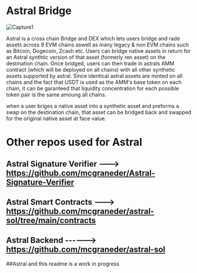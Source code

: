 # Astral Bridge

![Capture1](https://user-images.githubusercontent.com/40043037/223294939-bd7d5913-a859-483f-a6b7-4beda97fc7ce.PNG)

Astral is a cross chain Bridge and DEX which lets users bridge and rade assets across 9 EVM chains aswell as many legacy & non EVM chains such as Bitcoin, Dogecoin, Zcash etc. Users can bridge native assets in return for an Astral synthtic version of that asset (formerly ren asset) on the destination chain. Once bridged, users can then trade in astrals AMM contract (which will be deployed on all chains) with all other synthetic assets supported by astral. Since identical astral assets are minted on all chains and the fact that USDT is used as the AMM's base token on each chain, it can be garanteed that liquidity concentration for each possible token pair is the same amoung all chains. 

when a user briges a native asset into a synthetic asset and preforms a swap on the destination chain, that asset can be bridged back and swapped for the original native asset at face value.

# Other repos used for Astral
## Astral Signature Verifier  --->   https://github.com/mcgraneder/Astral-Signature-Verifier
## Astral Smart Contracts     --->   https://github.com/mcgraneder/astral-sol/tree/main/contracts
## Astral Backend          ------>   https://github.com/mcgraneder/astral-sol


##Astral and this readme is a work in progress
